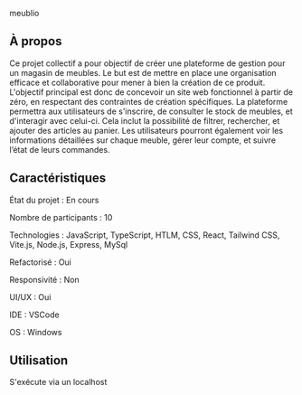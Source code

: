 meublio

## À propos 
Ce projet collectif a pour objectif de créer une plateforme de gestion pour un magasin de meubles.
Le but est de mettre en place une organisation efficace et collaborative pour mener à bien la création de ce produit.
L'objectif principal est donc de concevoir un site web fonctionnel à partir de zéro, en respectant des contraintes de création spécifiques.
La plateforme permettra aux utilisateurs de s'inscrire, de consulter le stock de meubles, et d'interagir avec celui-ci. Cela inclut la possibilité de filtrer, rechercher, et ajouter des articles au panier. 
Les utilisateurs pourront également voir les informations détaillées sur chaque meuble, gérer leur compte, et suivre l’état de leurs commandes.

## Caractéristiques

État du projet : En cours

Nombre de participants : 10

Technologies : JavaScript, TypeScript, HTLM, CSS, React, Tailwind CSS, Vite.js, Node.js, Express, MySql

Refactorisé : Oui

Responsivité : Non

UI/UX : Oui

IDE : VSCode

OS : Windows 

## Utilisation 

S'exécute via un localhost
